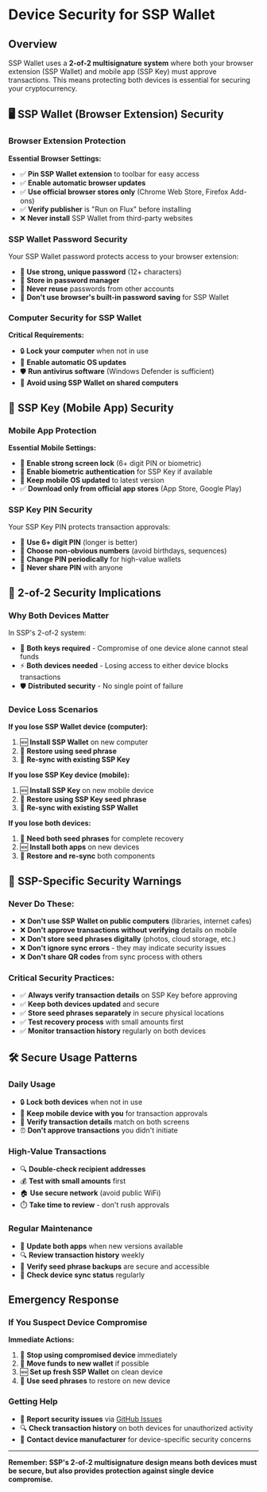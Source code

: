 # Device Security for SSP Wallet

## Overview

SSP Wallet uses a **2-of-2 multisignature system** where both your browser extension (SSP Wallet) and mobile app (SSP Key) must approve transactions. This means protecting both devices is essential for securing your cryptocurrency.

## 🖥️ SSP Wallet (Browser Extension) Security

### Browser Extension Protection

**Essential Browser Settings:**
- ✅ **Pin SSP Wallet extension** to toolbar for easy access
- ✅ **Enable automatic browser updates** 
- ✅ **Use official browser stores only** (Chrome Web Store, Firefox Add-ons)
- ✅ **Verify publisher** is "Run on Flux" before installing
- ❌ **Never install** SSP Wallet from third-party websites

### SSP Wallet Password Security

Your SSP Wallet password protects access to your browser extension:
- 🔐 **Use strong, unique password** (12+ characters)
- 💾 **Store in password manager** 
- 🔄 **Never reuse** passwords from other accounts
- 🚫 **Don't use browser's built-in password saving** for SSP Wallet

### Computer Security for SSP Wallet

**Critical Requirements:**
- 🔒 **Lock your computer** when not in use
- 🔄 **Enable automatic OS updates**
- 🛡️ **Run antivirus software** (Windows Defender is sufficient)
- 🚫 **Avoid using SSP Wallet on shared computers**

## 📱 SSP Key (Mobile App) Security

### Mobile App Protection

**Essential Mobile Settings:**
- 📱 **Enable strong screen lock** (6+ digit PIN or biometric)
- 🔐 **Enable biometric authentication** for SSP Key if available
- 🔄 **Keep mobile OS updated** to latest version
- ✅ **Download only from official app stores** (App Store, Google Play)

### SSP Key PIN Security

Your SSP Key PIN protects transaction approvals:
- 🔢 **Use 6+ digit PIN** (longer is better)
- 🤔 **Choose non-obvious numbers** (avoid birthdays, sequences)
- 🔄 **Change PIN periodically** for high-value wallets
- 🚫 **Never share PIN** with anyone

## 🔐 2-of-2 Security Implications

### Why Both Devices Matter

In SSP's 2-of-2 system:
- 🔑 **Both keys required** - Compromise of one device alone cannot steal funds
- ⚡ **Both devices needed** - Losing access to either device blocks transactions
- 🛡️ **Distributed security** - No single point of failure

### Device Loss Scenarios

**If you lose SSP Wallet device (computer):**
1. 🆕 **Install SSP Wallet** on new computer
2. 🔑 **Restore using seed phrase**
3. 🔄 **Re-sync with existing SSP Key**

**If you lose SSP Key device (mobile):**
1. 🆕 **Install SSP Key** on new mobile device  
2. 🔑 **Restore using SSP Key seed phrase**
3. 🔄 **Re-sync with existing SSP Wallet**

**If you lose both devices:**
1. 🔑 **Need both seed phrases** for complete recovery
2. 🆕 **Install both apps** on new devices
3. 🔄 **Restore and re-sync** both components

## 🚨 SSP-Specific Security Warnings

### Never Do These:
- ❌ **Don't use SSP Wallet on public computers** (libraries, internet cafes)
- ❌ **Don't approve transactions without verifying** details on mobile
- ❌ **Don't store seed phrases digitally** (photos, cloud storage, etc.)
- ❌ **Don't ignore sync errors** - they may indicate security issues
- ❌ **Don't share QR codes** from sync process with others

### Critical Security Practices:
- ✅ **Always verify transaction details** on SSP Key before approving
- ✅ **Keep both devices updated** and secure
- ✅ **Store seed phrases separately** in secure physical locations
- ✅ **Test recovery process** with small amounts first
- ✅ **Monitor transaction history** regularly on both devices

## 🛠️ Secure Usage Patterns

### Daily Usage
- 🔒 **Lock both devices** when not in use
- 📱 **Keep mobile device with you** for transaction approvals
- 👀 **Verify transaction details** match on both screens
- ⏰ **Don't approve transactions** you didn't initiate

### High-Value Transactions
- 🔍 **Double-check recipient addresses** 
- 💰 **Test with small amounts** first
- 🏠 **Use secure network** (avoid public WiFi)
- ⏱️ **Take time to review** - don't rush approvals

### Regular Maintenance
- 🔄 **Update both apps** when new versions available
- 🔍 **Review transaction history** weekly
- 🔑 **Verify seed phrase backups** are secure and accessible
- 📱 **Check device sync status** regularly

## Emergency Response

### If You Suspect Device Compromise

**Immediate Actions:**
1. 🚨 **Stop using compromised device** immediately
2. 🔄 **Move funds to new wallet** if possible
3. 🆕 **Set up fresh SSP Wallet** on clean device
4. 🔑 **Use seed phrases** to restore on new device

### Getting Help
- 📝 **Report security issues** via [GitHub Issues](https://github.com/RunOnFlux/ssp-wallet/issues)
- 🔍 **Check transaction history** on both devices for unauthorized activity
- 📱 **Contact device manufacturer** for device-specific security concerns

---

**Remember: SSP's 2-of-2 multisignature design means both devices must be secure, but also provides protection against single device compromise.**